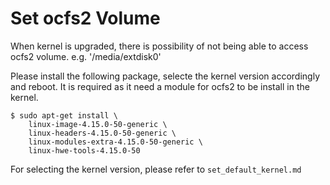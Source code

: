 # Set ocfs2 Volume
When kernel is upgraded, there is possibility of not being able to access ocfs2 volume.
e.g. '/media/extdisk0'

Please install the following package, selecte the kernel version accordingly and reboot.
It is required as it need a module for ocfs2 to be install in the kernel.
```
$ sudo apt-get install \
    linux-image-4.15.0-50-generic \
    linux-headers-4.15.0-50-generic \
    linux-modules-extra-4.15.0-50-generic \
    linux-hwe-tools-4.15.0-50
```
For selecting the kernel version, please refer to `set_default_kernel.md`
